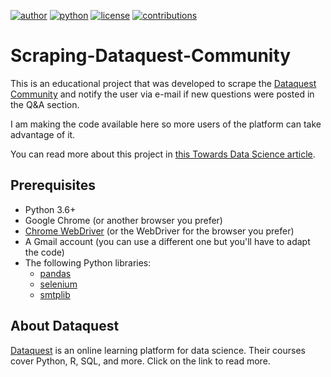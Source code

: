 [![author](https://badgen.net/badge/Author/otavio-s-s/blue)](https://www.linkedin.com/in/otavioss28/) [![python](https://badgen.net/badge/Python/3.6+/yellow)](https://www.python.org) [![license](https://img.shields.io/badge/License-MIT-red)](https://github.com/otavio-s-s/data_science/blob/master/LICENSE) [![contributions](https://badgen.net/badge/Contributions/Welcome/green)](https://github.com/otavio-s-s/data_science/issues) 

# Scraping-Dataquest-Community

This is an educational project that was developed to scrape the [Dataquest Community](https://community.dataquest.io/) and notify the user via e-mail if new questions were posted  in the Q&A section.

I am making the code available here so more users of the platform can take advantage of it.

You can read more about this project in [this Towards Data Science article](https://towardsdatascience.com/how-web-scraping-helped-me-going-from-learning-to-teaching-20c1bba7a10b?source=your_stories_page---------------------------).

## Prerequisites

* Python 3.6+
* Google Chrome (or another browser you prefer)
* [Chrome WebDriver](https://chromedriver.chromium.org/) (or the WebDriver for the browser you prefer)
* A Gmail account (you can use a different one but you'll have to adapt the code)
* The following Python libraries:
  * [pandas](https://pandas.pydata.org/pandas-docs/stable/getting_started/install.html)
  * [selenium](https://selenium-python.readthedocs.io/installation.html)
  * [smtplib](https://docs.python.org/3/library/smtplib.html)

## About Dataquest

[Dataquest](https://www.dataquest.io/) is an online learning platform for data science. Their courses cover Python, R, SQL, and more. Click on the link to read more.
